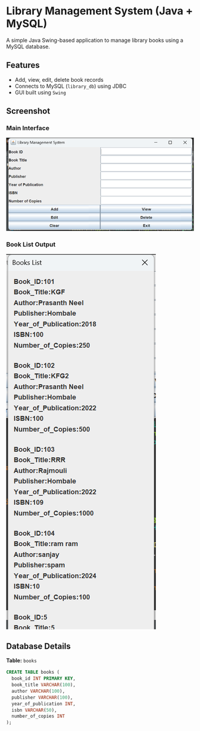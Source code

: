 # Library Management System (Java + MySQL)

A simple Java Swing-based application to manage library books using a MySQL database.

## Features
- Add, view, edit, delete book records
- Connects to MySQL (`library_db`) using JDBC
- GUI built using `Swing`

## Screenshot
### Main Interface
![UI](library_ui_form.png)

### Book List Output
![Books List](library_books_list.png)

## Database Details

**Table:** `books`

```sql
CREATE TABLE books (
  book_id INT PRIMARY KEY,
  book_title VARCHAR(100),
  author VARCHAR(100),
  publisher VARCHAR(100),
  year_of_publication INT,
  isbn VARCHAR(50),
  number_of_copies INT
);
